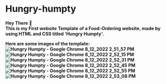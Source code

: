# Hungry-humpty
<b> Hey There 👋 <b> <br>
This is my First website Template of a Food-Ordering website, made by using HTML and CSS titled 'Hungry Humpty'.

Here are some images of the template:
![Hungry Humpty - Google Chrome 8_12_2022 2_51_57 PM](https://user-images.githubusercontent.com/101967370/184478281-2a2e2cc6-0395-446a-a825-77371565ad5b.png)
![Hungry Humpty - Google Chrome 8_12_2022 2_52_15 PM](https://user-images.githubusercontent.com/101967370/184478307-bbba0f50-5121-41c8-9ada-4666f2da0c3b.png)
![Hungry Humpty - Google Chrome 8_12_2022 2_52_31 PM](https://user-images.githubusercontent.com/101967370/184478312-4dc72f8a-c2da-465f-a54c-f0adc3a9a7f1.png)
![Hungry Humpty - Google Chrome 8_12_2022 2_52_45 PM](https://user-images.githubusercontent.com/101967370/184478319-1b258af8-8d9d-4c38-8adc-8ebf73e3a800.png)
![Hungry Humpty - Google Chrome 8_12_2022 2_52_55 PM](https://user-images.githubusercontent.com/101967370/184478323-f91732a1-9b10-4553-849a-e7424596c2d7.png)
![Hungry Humpty - Google Chrome 8_12_2022 2_53_08 PM](https://user-images.githubusercontent.com/101967370/184478336-5ddb6fd4-cd57-47a5-b7ae-bbebe0ee1f86.png)
